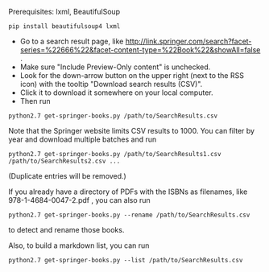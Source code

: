 Prerequisites: lxml, BeautifulSoup

```
pip install beautifulsoup4 lxml
```

- Go to a search result page, like
http://link.springer.com/search?facet-series=%22666%22&facet-content-type=%22Book%22&showAll=false
.
- Make sure "Include Preview-Only content" is unchecked.
- Look for the down-arrow button on the upper right (next to the RSS
  icon) with the tooltip "Download search results (CSV)".
- Click it to download it somewhere on your local computer.
- Then run

```
python2.7 get-springer-books.py /path/to/SearchResults.csv
```

Note that the Springer website limits CSV results to 1000. You can
filter by year and download multiple batches and run

```
python2.7 get-springer-books.py /path/to/SearchResults1.csv /path/to/SearchResults2.csv ...
```

(Duplicate entries will be removed.)

If you already have a directory of PDFs with the ISBNs as filenames,
like 978-1-4684-0047-2.pdf , you can also run

```
python2.7 get-springer-books.py --rename /path/to/SearchResults.csv
```

to detect and rename those books.

Also, to build a markdown list, you can run

```
python2.7 get-springer-books.py --list /path/to/SearchResults.csv
```
